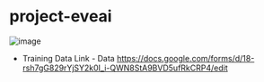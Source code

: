 # project-eveai

![image](https://github.com/user-attachments/assets/f852cdbb-6fee-475e-bdce-1482fd90c5b8)


- Training Data Link - Data https://docs.google.com/forms/d/18-rsh7gG829rYjSY2k0I_i-QWN8StA9BVD5ufRkCRP4/edit
